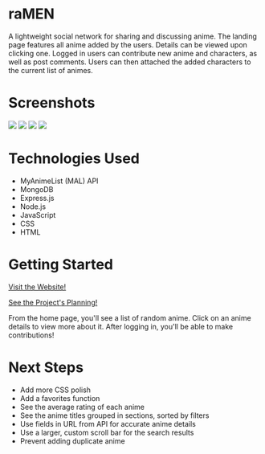 # raMEN

A lightweight social network for sharing and discussing anime. The landing page features all anime added by the users. Details can be viewed upon clicking one. Logged in users can contribute new anime and characters, as well as post comments. Users can then attached the added characters to the current list of animes.

# Screenshots

<img src="https://i.imgur.com/PEVPbDG.png">
<img src="https://i.imgur.com/Z6cpszO.png">
<img src="https://i.imgur.com/w4byr3F.png">
<img src="https://i.imgur.com/ygo3Xu6.png">

# Technologies Used

- MyAnimeList (MAL) API
- MongoDB
- Express.js
- Node.js
- JavaScript
- CSS
- HTML

# Getting Started

[Visit the Website!](https://ramen-621.herokuapp.com/)

[See the Project's Planning!](https://trello.com/b/fTMCM0TJ/ramen)

From the home page, you'll see a list of random anime. 
Click on an anime details to view more about it.
After logging in, you'll be able to make contributions!

# Next Steps

- Add more CSS polish
- Add a favorites function
- See the average rating of each anime
- See the anime titles grouped in sections, sorted by filters
- Use fields in URL from API for accurate anime details
- Use a larger, custom scroll bar for the search results
- Prevent adding duplicate anime
